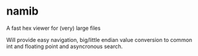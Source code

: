 namib
=====

A fast hex viewer for (very) large files

Will provide easy navigation, big/little endian value conversion to common int 
and floating point and asyncronous search. 



